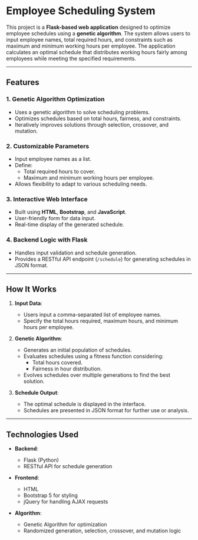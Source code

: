 # Employee Scheduling System

This project is a **Flask-based web application** designed to optimize employee schedules using a **genetic algorithm**. The system allows users to input employee names, total required hours, and constraints such as maximum and minimum working hours per employee. The application calculates an optimal schedule that distributes working hours fairly among employees while meeting the specified requirements.

---

## Features

### 1. **Genetic Algorithm Optimization**
- Uses a genetic algorithm to solve scheduling problems.
- Optimizes schedules based on total hours, fairness, and constraints.
- Iteratively improves solutions through selection, crossover, and mutation.

### 2. **Customizable Parameters**
- Input employee names as a list.
- Define:
  - Total required hours to cover.
  - Maximum and minimum working hours per employee.
- Allows flexibility to adapt to various scheduling needs.

### 3. **Interactive Web Interface**
- Built using **HTML**, **Bootstrap**, and **JavaScript**.
- User-friendly form for data input.
- Real-time display of the generated schedule.

### 4. **Backend Logic with Flask**
- Handles input validation and schedule generation.
- Provides a RESTful API endpoint (`/schedule`) for generating schedules in JSON format.

---

## How It Works

1. **Input Data**:
   - Users input a comma-separated list of employee names.
   - Specify the total hours required, maximum hours, and minimum hours per employee.

2. **Genetic Algorithm**:
   - Generates an initial population of schedules.
   - Evaluates schedules using a fitness function considering:
     - Total hours covered.
     - Fairness in hour distribution.
   - Evolves schedules over multiple generations to find the best solution.

3. **Schedule Output**:
   - The optimal schedule is displayed in the interface.
   - Schedules are presented in JSON format for further use or analysis.

---

## Technologies Used

- **Backend**:
  - Flask (Python)
  - RESTful API for schedule generation

- **Frontend**:
  - HTML
  - Bootstrap 5 for styling
  - jQuery for handling AJAX requests

- **Algorithm**:
  - Genetic Algorithm for optimization
  - Randomized generation, selection, crossover, and mutation logic

